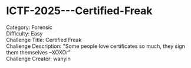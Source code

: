 # ICTF-2025---Certified-Freak

Category: Forensic  
Difficulty: Easy  
Challenge Title: Certified Freak  
Challenge Description: "Some people love certificates so much, they sign them themselves –XOXOr”  
Challenge Creator: wanyin
